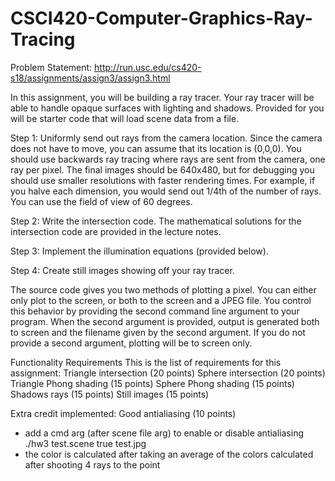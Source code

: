 # CSCI420-Computer-Graphics-Ray-Tracing

Problem Statement: http://run.usc.edu/cs420-s18/assignments/assign3/assign3.html

In this assignment, you will be building a ray tracer. Your ray tracer will be able to handle opaque surfaces with lighting and shadows. Provided for you will be starter code that will load scene data from a file.

Step 1: Uniformly send out rays from the camera location. Since the camera does not have to move, you can assume that its location is (0,0,0). You should use backwards ray tracing where rays are sent from the camera, one ray per pixel. The final images should be 640x480, but for debugging you should use smaller resolutions with faster rendering times. For example, if you halve each dimension, you would send out 1/4th of the number of rays. You can use the field of view of 60 degrees.

Step 2: Write the intersection code. The mathematical solutions for the intersection code are provided in the lecture notes.

Step 3: Implement the illumination equations (provided below).

Step 4: Create still images showing off your ray tracer.

The source code gives you two methods of plotting a pixel. You can either only plot to the screen, or both to the screen and a JPEG file. You control this behavior by providing the second command line argument to your program. When the second argument is provided, output is generated both to screen and the filename given by the second argument. If you do not provide a second argument, plotting will be to screen only.

Functionality Requirements
This is the list of requirements for this assignment:
Triangle intersection (20 points)
Sphere intersection (20 points)
Triangle Phong shading (15 points)
Sphere Phong shading (15 points)
Shadows rays (15 points)
Still images (15 points)

Extra credit implemented:
Good antialiasing (10 points)
- add a cmd arg (after scene file arg) to enable or disable antialiasing
./hw3 test.scene true test.jpg
- the color is calculated after taking an average of the colors calculated after shooting 4 rays to the point
